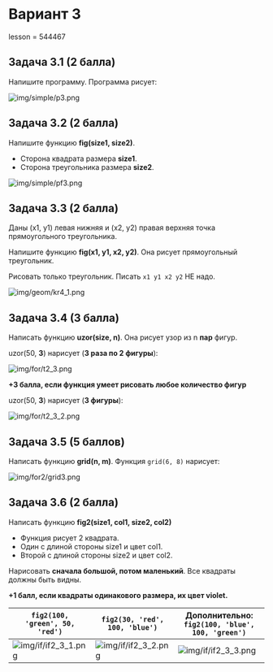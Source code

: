 # Вариант 3

lesson = 544467

## Задача 3.1 (2 балла)

Напишите программу. Программа рисует:

![img/simple/p3.png](https://raw.githubusercontent.com/tatyderb/python_myanmar/master/0_new_turtle/exam/img/simple/p3.png)

## Задача 3.2 (2 балла)

Напишите функцию **fig(size1, size2)**. 

* Сторона квадрата размера **size1**.
* Сторона треугольника размера **size2**.

![img/simple/pf3.png](https://raw.githubusercontent.com/tatyderb/python_myanmar/master/0_new_turtle/exam/img/simple/pf3.png)

## Задача 3.3 (2 балла)

Даны (x1, y1) левая нижняя и (x2, y2) правая верхняя точка прямоугольного треугольника.

Напишите функцию **fig(x1, y1, x2, y2)**. Она рисует прямоугольный треугольник. 

Рисовать только треугольник. Писать `x1 y1 x2 y2` НЕ надо.

![img/geom/kr4_1.png](https://raw.githubusercontent.com/tatyderb/python_myanmar/master/0_new_turtle/exam/img/geom/kr4_1.png)

## Задача 3.4 (3 балла)

Написать функцию **uzor(size, n)**. Она рисует узор из n **пар** фигур.

uzor(50, <b>3</b>) нарисует (**3 раза по 2 фигуры**):

![img/for/t2_3.png](https://raw.githubusercontent.com/tatyderb/python_myanmar/master/0_new_turtle/exam/img/for/t2_3.png)

**+3 балла, если функция умеет рисовать любое количество фигур**

uzor(50, <b>3</b>) нарисует (**3 фигуры**):

![img/for/t2_3_2.png](https://raw.githubusercontent.com/tatyderb/python_myanmar/master/0_new_turtle/exam/img/for/t2_3_2.png)

## Задача 3.5 (5 баллов)

Написать функцию **grid(n, m)**. Функция `grid(6, 8)` нарисует:

![img/for2/grid3.png](https://raw.githubusercontent.com/tatyderb/python_myanmar/master/0_new_turtle/exam/img/for2/grid3.png)


## Задача 3.6 (2 балла)

Написать функцию **fig2(size1, col1, size2, col2)**

* Функция рисует 2 квадрата.
* Один с длиной стороны size1 и цвет col1.
* Второй с длиной стороны size2 и цвет col2.

Нарисовать **сначала большой, потом маленький**. Все квадраты должны быть видны.

**+1 балл, если квадраты одинакового размера, их цвет violet.**

| `fig2(100, 'green', 50, 'red')` | `fig2(30, 'red', 100, 'blue')` | Дополнительно: `fig2(100, 'blue', 100, 'green')` |
|----|----|----|
| ![img/if/if2_3_1.png](https://raw.githubusercontent.com/tatyderb/python_myanmar/master/0_new_turtle/exam/img/if/if2_3_1.png) |  ![img/if/if2_3_2.png](https://raw.githubusercontent.com/tatyderb/python_myanmar/master/0_new_turtle/exam/img/if/if2_3_2.png)  | ![img/if/if2_3_3.png](https://raw.githubusercontent.com/tatyderb/python_myanmar/master/0_new_turtle/exam/img/if/if2_3_3.png) |

